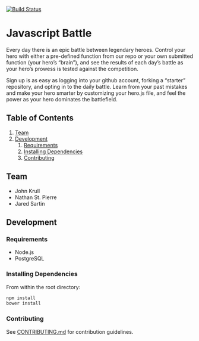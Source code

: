 [![Build Status](https://travis-ci.org/JSJitsu/ai-battle-website.svg?branch=master)](https://travis-ci.org/JSJitsu/ai-battle-website)
# Javascript Battle

Every day there is an epic battle between legendary heroes.  Control your hero with either a pre-defined function from our repo or your own submitted function (your hero’s “brain”), and see the results of each day’s battle as your hero’s prowess is tested against the competition.

Sign up is as easy as logging into your github account, forking a “starter” repository, and opting in to the daily battle.  Learn from your past mistakes and make your hero smarter by customizing your hero.js file, and feel the power as your hero dominates the battlefield.


## Table of Contents

1. [Team](#team)
1. [Development](#development)
	1. [Requirements](#requirements)
    1. [Installing Dependencies](#installing-dependencies)
    1. [Contributing](#contributing)


## Team

- John Krull
- Nathan St. Pierre
- Jared Sartin


## Development

### Requirements
- Node.js
- PostgreSQL

### Installing Dependencies

From within the root directory:

```sh
npm install
bower install
```

### Contributing

See [CONTRIBUTING.md](CONTRIBUTING.md) for contribution guidelines.